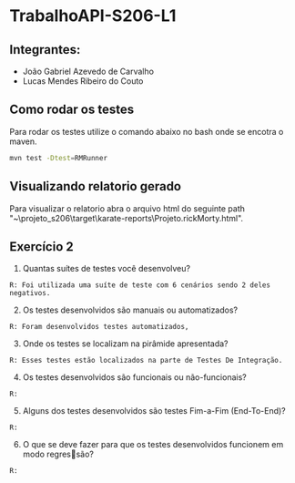 # TrabalhoAPI-S206-L1

## Integrantes:
  - João Gabriel Azevedo de Carvalho
  - Lucas Mendes Ribeiro do Couto
## Como rodar os testes
Para rodar os testes utilize o comando abaixo no bash onde se encotra o maven.
```bash
mvn test -Dtest=RMRunner
```
## Visualizando relatorio gerado
Para visualizar o relatorio abra o arquivo html do seguinte path "~\projeto_s206\target\karate-reports\Projeto.rickMorty.html".

## Exercício 2
  1) Quantas suítes de testes você desenvolveu?
     
    R: Foi utilizada uma suíte de teste com 6 cenários sendo 2 deles negativos. 
  2) Os testes desenvolvidos são manuais ou automatizados?

    R: Foram desenvolvidos testes automatizados, 
  3) Onde os testes se localizam na pirâmide apresentada?

    R: Esses testes estão localizados na parte de Testes De Integração.
  4) Os testes desenvolvidos são funcionais ou não-funcionais?

    R:
  5) Alguns dos testes desenvolvidos são testes Fim-a-Fim (End-To-End)?

    R:
  6) O que se deve fazer para que os testes desenvolvidos funcionem em modo regressão?
      
    R:


